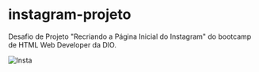 # instagram-projeto
<p> Desafio de Projeto "Recriando a Página Inicial do Instagram" do bootcamp de HTML Web Developer da DIO.

![Insta](https://user-images.githubusercontent.com/108598109/194709649-5ee0de49-19c0-421e-acfb-0630d52dbe86.gif)
